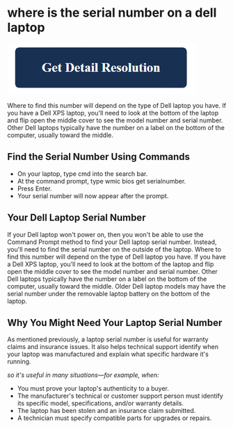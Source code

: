 # where is the serial number on a dell laptop

[![where is the serial number on a dell laptop](get-detail.png)](https://github.com/windowscentrl/where.is.the.serial.number.on.a.dell.laptop)

Where to find this number will depend on the type of Dell laptop you have. If you have a Dell XPS laptop, you'll need to look at the bottom of the laptop and flip open the middle cover to see the model number and serial number. Other Dell laptops typically have the number on a label on the bottom of the computer, usually toward the middle.

## Find the Serial Number Using Commands

* On your laptop, type cmd into the search bar.
* At the command prompt, type wmic bios get serialnumber.
* Press Enter.
* Your serial number will now appear after the prompt.

## Your Dell Laptop Serial Number

If your Dell laptop won't power on, then you won't be able to use the Command Prompt method to find your Dell laptop serial number. Instead, you'll need to find the serial number on the outside of the laptop. Where to find this number will depend on the type of Dell laptop you have. If you have a Dell XPS laptop, you'll need to look at the bottom of the laptop and flip open the middle cover to see the model number and serial number. Other Dell laptops typically have the number on a label on the bottom of the computer, usually toward the middle. Older Dell laptop models may have the serial number under the removable laptop battery on the bottom of the laptop.

## Why You Might Need Your Laptop Serial Number

As mentioned previously, a laptop serial number is useful for warranty claims and insurance issues. It also helps technical support identify when your laptop was manufactured and explain what specific hardware it's running.

_so it's useful in many situations—for example, when:_

* You must prove your laptop's authenticity to a buyer.
* The manufacturer's technical or customer support person must identify its specific model, specifications, and/or warranty details.
* The laptop has been stolen and an insurance claim submitted.
* A technician must specify compatible parts for upgrades or repairs.
